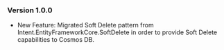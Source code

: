 ### Version 1.0.0

- New Feature: Migrated Soft Delete pattern from Intent.EntityFrameworkCore.SoftDelete in order to provide Soft Delete capabilities to Cosmos DB.